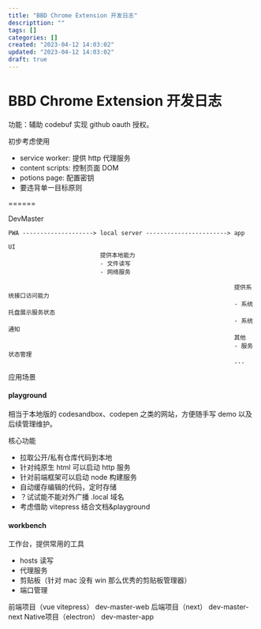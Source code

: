 ```yaml
---
title: "BBD Chrome Extension 开发日志"
descripttion: ""
tags: []
categories: []
created: "2023-04-12 14:03:02"
updated: "2023-04-12 14:03:02"
draft: true
---
```

# BBD Chrome Extension 开发日志

功能：辅助 codebuf 实现 github oauth 授权。

初步考虑使用
- service worker: 提供 http 代理服务
- content scripts: 控制页面 DOM
- potions page: 配置密钥
- 要违背单一目标原则


======

DevMaster

```
PWA --------------------> local server -----------------------> app

UI                      
                          提供本地能力
                          - 文件读写
                          - 网络服务
                          
                                                                提供系统接口访问能力
                                                                - 系统托盘展示服务状态
                                                                - 系统通知
                                                                其他
                                                                - 服务状态管理
                                                                ...
```
应用场景 

#### playground
相当于本地版的 codesandbox、codepen 之类的网站，方便随手写 demo 以及后续管理维护。

核心功能
- 拉取公开/私有仓库代码到本地
- 针对纯原生 html 可以启动 http 服务
- 针对前端框架可以启动 node 构建服务
- 自动缓存编辑的代码，定时存储
- ？试试能不能对外广播 .local 域名
- 考虑借助 vitepress 结合文档&playground

#### workbench
工作台，提供常用的工具

- hosts 读写
- 代理服务
- 剪贴板（针对 mac 没有 win 那么优秀的剪贴板管理器）
- 端口管理


前端项目（vue vitepress）    dev-master-web
后端项目（next）             dev-master-next
Native项目（electron）      dev-master-app
